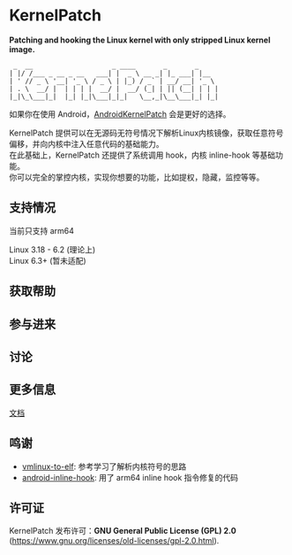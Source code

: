 # KernelPatch

**Patching and hooking the Linux kernel with only stripped Linux kernel image.**

``` shell
 _  __                    _ ____       _       _     
| |/ /___ _ __ _ __   ___| |  _ \ __ _| |_ ___| |__  
| ' // _ \ '__| '_ \ / _ \ | |_) / _` | __/ __| '_ \ 
| . \  __/ |  | | | |  __/ |  __/ (_| | || (__| | | |
|_|\_\___|_|  |_| |_|\___|_|_|   \__,_|\__\___|_| |_|

```

如果你在使用 Android，[AndroidKernelPatch](https://github.com/bmax121/AndroidKernelPatch) 会是更好的选择。

KernelPatch 提供可以在无源码无符号情况下解析Linux内核镜像，获取任意符号偏移，并向内核中注入任意代码的基础能力。  
在此基础上，KernelPatch 还提供了系统调用 hook，内核 inline-hook 等基础功能。  
你可以完全的掌控内核，实现你想要的功能，比如提权，隐藏，监控等等。  

## 支持情况

当前只支持 arm64

Linux 3.18 - 6.2 (理论上)  
Linux 6.3+ (暂未适配)  

## 获取帮助

## 参与进来

## 讨论

## 更多信息

[文档](./doc/zh-cn/)

## 鸣谢

- [vmlinux-to-elf](https://github.com/marin-m/vmlinux-to-elf): 参考学习了解析内核符号的思路
- [android-inline-hook](https://github.com/bytedance/android-inline-hook): 用了 arm64 inline hook 指令修复的代码

## 许可证

KernelPatch 发布许可：**GNU General Public License (GPL) 2.0** (<https://www.gnu.org/licenses/old-licenses/gpl-2.0.html>).
